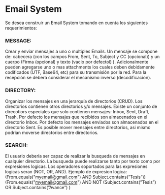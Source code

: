 
# Email System

Se desea construir un Email System tomando en cuenta los siguientes requerimientos:


### MESSAGE:
Crear y enviar mensajes a uno o multiples Emails.
Un mensaje se compone de: cabecera (con los campos From, Sent, To, Subject y CC (opcional)) y un cuerpo (Firma (opcional) y texto (vacio por defectol) ).
Adicionalmente pueden agregarse uno o mas attachments los cuales deben debidamente codificados (UTF, Base64, etc) para su transmisión por la red. Para la recepción se deberá considerar el mecanismo inverso (decodificacion).


### DIRECTORY:
Organizar los mensajes en una jerarquía de directorios (CRUD). Los directorios contienen otros directorios y/o mensajes.
Existe un conjunto de direcotiors especiales que solo contienen mensajes: Inbox, Sent, Draft, Trash.
Por defecto los mensajes que recibidos son almacenados en el directorio Inbox.
Por defecto los mensajes enviados son almacenados en el directorio Sent.
Es posible mover mensajes entre directorios, asi mismo podrian moverse directorios entre directorios.


### SEARCH:
El usuario deberia ser capaz de realizar la busqueda de mensajes en cualquier directorio.
La busqueda puede realizarse tanto por texto como por expresiones logicas.
Los operadores soportados para las expresiones logicas seran (NOT, OR, AND).
Ejemplo de expresion logica:
(From.equals("myemail@gmail.com") AND Subject.contains(”Tesis”))
(From.equals("myemail@gmail.com") AND NOT (Subject.contains(”Tesis”) OR Subject.contains(”Avance”) )